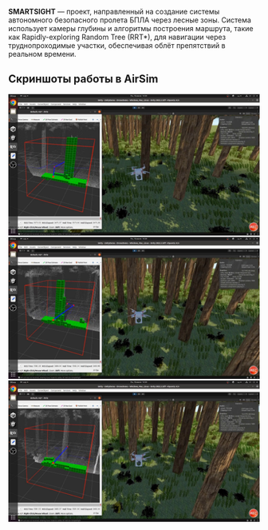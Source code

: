 **SMARTSIGHT** — проект, направленный на создание системы автономного безопасного пролета БПЛА через лесные зоны. Система использует камеры глубины и алгоритмы построения маршрута, такие как Rapidly-exploring Random Tree (RRT*), для навигации через труднопроходимые участки, обеспечивая облёт препятствий в реальном времени.

## Скриншоты работы в AirSim
![1](imgs/6.jpg)
![2](imgs/7.jpg)
![3](imgs/8.jpg)

